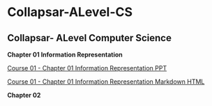 # Collapsar-ALevel-CS

## Collapsar- ALevel Computer Science

**Chapter 01 Information Representation**

[Course 01 - Chapter 01 Information Representation PPT ](http://ppt.yuketang.net/alevel/ALevel-CS-Chapter-01-Information-Representation/ALevel-CS-Chapter-01-Information-Representation.html#slide=1)

[Course 01 - Chapter 01 Information Representation Markdown HTML ](http://ppt.yuketang.net/alevel/ALevel-CS-Chapter-01-Information-Representation.html)

**Chapter 02**

